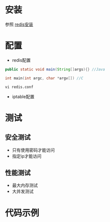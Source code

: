 # 安装
参照 [redis安装](install.md)

# 配置
* redis配置
```Java
public static void main(String[]args){} //Java
```
```c
int main(int argc, char *argv[]) //C
```
```shell
vi redis.conf
```

* iptable配置


# 测试
## 安全测试
* 只有使用密码才能访问
* 指定ip才能访问
## 性能测试
* 最大内存测试
* 大并发测试
# 代码示例
